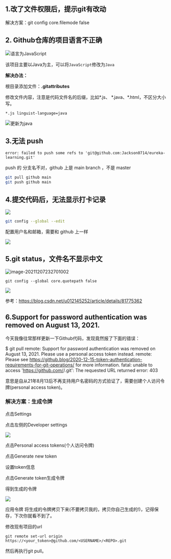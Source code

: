 ## 1.改了文件权限后，提示git有改动

解决方案：git config core.filemode false

## 2. Github仓库的项目语言不正确

![语言为JavaScript](http://cdn.jayh.club/blog/20200905/0AcQCHvEFbtb.png?imageslim)

该项目主要以Java为主，可以将`JavaScript`修改为`Java`

**解决办法：**

根目录添加文件：**.gitattributes**

修改文件内容，注意是代码文件名的后缀，比如\*.js、 \*.java、\*.html，不区分大小写。

```shell
*.js linguist-language=java
```

![更新为java](http://cdn.jayh.club/blog/20200905/Gl1Ws1bNvRzp.png?imageslim)

## 3.无法 push

``` SH
error: failed to push some refs to 'git@github.com:Jackson0714/eureka-learning.git'
```

push 的 分支名不对，github 上是 main branch ，不是 master

``` sh
git pull github main
git push github main
```

## 4.提交代码后，无法显示打卡记录

![](http://cdn.jayh.club/uPic/image-20211126002545816OYhrFN.png)

```sh
git config --global --edit
```



配置用户名和邮箱，需要和 github 上一样

![](http://cdn.jayh.club/uPic/image-202111260026562055RKUk2.png)

## 5.git status，文件名不显示中文

![image-20211207232701002](http://cdn.jayh.club/uPic/image-202112072327010029w6iiI.png)

```
git config --global core.quotepath false
```

![](http://cdn.jayh.club/uPic/image-20211207232739284bmmBfg.png)

参考：https://blog.csdn.net/u012145252/article/details/81775362



## 6.Support for password authentication was removed on August 13, 2021. 

今天我像往常那样更新一下Github代码，发现竟然报了下面的错误：

$ git pull
remote: Support for password authentication was removed on August 13, 2021. Please use a personal access token instead.
remote: Please see https://github.blog/2020-12-15-token-authentication-requirements-for-git-operations/ for more information.
fatal: unable to access 'https://github.com/<USERNAME>/<REPO>.git': The requested URL returned error: 403

意思是自从21年8月13后不再支持用户名密码的方式验证了，需要创建个人访问令牌(personal access token)。

### 解决方案：生成令牌

点击Settings

点击左侧的Developer settings

![](http://cdn.jayh.club/uPic/image-20211226110406573t966Ab.png)


点击Personal access tokens(个人访问令牌)


点击Generate new token


设置token信息


点击Generate token生成令牌

得到生成的令牌

![](http://cdn.jayh.club/uPic/image-20211226110234851oauAlh.png)

应用令牌
将生成的令牌拷贝下来(不要拷贝我的，拷贝你自己生成的!)，记得保存，下次你就看不到了。

修改现有项目的url

```SH
git remote set-url origin  https://<your_token>@github.com/<USERNAME>/<REPO>.git
```

然后再执行git pull。

